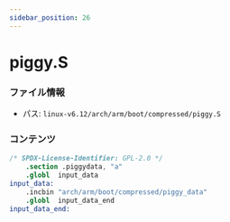 ```yaml
---
sidebar_position: 26
---
```

# piggy.S

### ファイル情報

- パス: `linux-v6.12/arch/arm/boot/compressed/piggy.S`

### コンテンツ

```S
/* SPDX-License-Identifier: GPL-2.0 */
	.section .piggydata, "a"
	.globl	input_data
input_data:
	.incbin	"arch/arm/boot/compressed/piggy_data"
	.globl	input_data_end
input_data_end:

```
